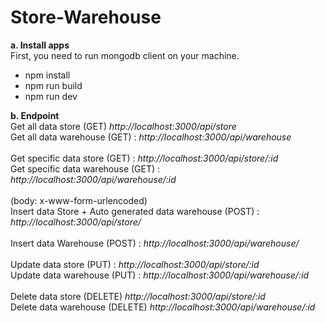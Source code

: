 # Store-Warehouse


<b>a. Install apps</b> <br>
First, you need to run mongodb client on your machine.
<br>
<ul>
  <li>npm install</li>
  <li>npm run build</li>
  <li>npm run dev</li>
</ul>

<b>b. Endpoint </b> <br>
Get all data store (GET) <i>http://localhost:3000/api/store</i>
<br>
Get all data warehouse (GET) : <i>http://localhost:3000/api/warehouse</i>
<br><br>
Get specific data store (GET) : <i>http://localhost:3000/api/store/:id</i>
<br>
Get specific data warehouse (GET) : <i>http://localhost:3000/api/warehouse/:id</i>
<br><br>
(body: x-www-form-urlencoded) <br>
Insert data Store + Auto generated data warehouse (POST) : <i>http://localhost:3000/api/store/</i> <br>
<br>
Insert data Warehouse (POST) : <i>http://localhost:3000/api/warehouse/</i>
<br><br>
Update data store (PUT) : <i>http://localhost:3000/api/store/:id</i>
<br>
Update data warehouse (PUT) : <i>http://localhost:3000/api/warehouse/:id</i>
<br><br>
Delete data store (DELETE) <i>http://localhost:3000/api/store/:id</i>
<br>
Delete data warehouse (DELETE) <i>http://localhost:3000/api/warehouse/:id</i>
